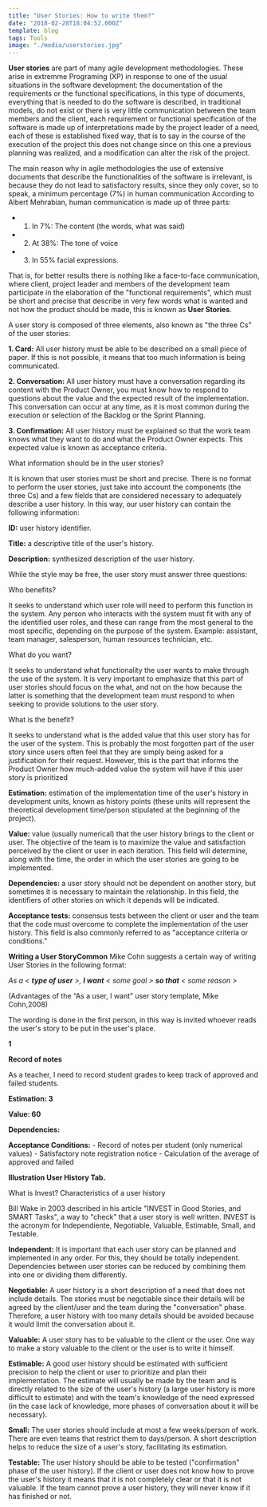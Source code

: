 ```yaml
---
title: "User Stories: How to write them?"
date: "2018-02-28T18:04:52.000Z"
template: blog
tags: Tools
image: "./media/userstories.jpg"
---
```


**User stories** are part of many agile development methodologies. These arise in extremme Programing (XP) in response to one of the usual situations in the software development: the documentation of the requirements or the functional specifications, in this type of documents, everything that is needed to do the software is described, in traditional models, do not exist or there is very little communication between the team members and the client, each requirement or functional specification of the software is made up of interpretations made by the project leader of a need, each of these is established fixed way, that is to say in the course of the execution of the project this does not change since on this one a previous planning was realized, and a modification can alter the risk of the project.

The main reason why in agile methodologies the use of extensive documents that describe the functionalities of the software is irrelevant, is because they do not lead to satisfactory results, since they only cover, so to speak, a minimum percentage (7%) in human communication According to Albert Mehrabian, human communication is made up of three parts:

- 1.  In 7%: The content (the words, what was said)

- 2.  At 38%: The tone of voice

- 3.  In 55% facial expressions.

That is, for better results there is nothing like a face-to-face communication, where client, project leader and members of the development team participate in the elaboration of the "functional requirements", which must be short and precise that describe in very few words what is wanted and not how the product should be made, this is known as **User Stories**.

A user story is composed of three elements, also known as "the three Cs" of the user stories:

**1\. Card:** All user history must be able to be described on a small piece of paper. If this is not possible, it means that too much information is being communicated.

**2\. Conversation:** All user history must have a conversation regarding its content with the Product Owner, you must know how to respond to questions about the value and the expected result of the implementation. This conversation can occur at any time, as it is most common during the execution or selection of the Backlog or the Sprint Planning.

**3\. Confirmation:** All user history must be explained so that the work team knows what they want to do and what the Product Owner expects. This expected value is known as acceptance criteria.

<title-3 align="centered">What information should be in the user stories?</title-3>

It is known that user stories must be short and precise. There is no format to perform the user stories, just take into account the components (the three Cs) and a few fields that are considered necessary to adequately describe a user history. In this way, our user history can contain the following information:

**ID:** user history identifier.

**Title:** a descriptive title of the user's history.

**Description:** synthesized description of the user history.

While the style may be free, the user story must answer three questions:

<title-3 align="centered">Who benefits?</title-3>

It seeks to understand which user role will need to perform this function in the system. Any person who interacts with the system must fit with any of the identified user roles, and these can range from the most general to the most specific, depending on the purpose of the system. Example: assistant, team manager, salesperson, human resources technician, etc.

<title-3 align="centered">What do you want?</title-3>

It seeks to understand what functionality the user wants to make through the use of the system. It is very important to emphasize that this part of user stories should focus on the what, and not on the how because the latter is something that the development team must respond to when seeking to provide solutions to the user story.

<title-3 align="centered">What is the benefit?</title-3>

It seeks to understand what is the added value that this user story has for the user of the system. This is probably the most forgotten part of the user story since users often feel that they are simply being asked for a justification for their request. However, this is the part that informs the Product Owner how much-added value the system will have if this user story is prioritized

**Estimation:** estimation of the implementation time of the user's history in development units, known as history points (these units will represent the theoretical development time/person stipulated at the beginning of the project).

**Value:** value (usually numerical) that the user history brings to the client or user. The objective of the team is to maximize the value and satisfaction perceived by the client or user in each iteration. This field will determine, along with the time, the order in which the user stories are going to be implemented.

**Dependencies:** a user story should not be dependent on another story, but sometimes it is necessary to maintain the relationship. In this field, the identifiers of other stories on which it depends will be indicated.

**Acceptance tests:** consensus tests between the client or user and the team that the code must overcome to complete the implementation of the user history. This field is also commonly referred to as "acceptance criteria or conditions."

**Writing a User StoryCommon** Mike Cohn suggests a certain way of writing User Stories in the following format:

_As a <_ **_type of user_** _>,_ **_I want_** _< some goal >_ **_so that_** _< some reason >_

(Advantages of the “As a user, I want” user story template, Mike Cohn,2008)

The wording is done in the first person, in this way is invited whoever reads the user's story to be put in the user's place.

**1**

**Record of notes**

As a teacher, I need to record student grades to keep track of approved and failed students.

**Estimation: 3**

**Value: 60**

**Dependencies:**

**Acceptance Conditions:** \- Record of notes per student (only numerical values) - Satisfactory note registration notice - Calculation of the average of approved and failed

**Illustration User History Tab.**

<title-3>What is Invest? Characteristics of a user history<title-3>

Bill Wake in 2003 described in his article "INVEST in Good Stories, and SMART Tasks", a way to "check" that a user story is well written. INVEST is the acronym for Independiente, Negotiable, Valuable, Estimable, Small, and Testable.

**Independent:** It is important that each user story can be planned and implemented in any order. For this, they should be totally independent. Dependencies between user stories can be reduced by combining them into one or dividing them differently.

**Negotiable:** A user history is a short description of a need that does not include details. The stories must be negotiable since their details will be agreed by the client/user and the team during the "conversation" phase. Therefore, a user history with too many details should be avoided because it would limit the conversation about it.

**Valuable:** A user story has to be valuable to the client or the user. One way to make a story valuable to the client or the user is to write it himself.

**Estimable:** A good user history should be estimated with sufficient precision to help the client or user to prioritize and plan their implementation. The estimate will usually be made by the team and is directly related to the size of the user's history (a large user history is more difficult to estimate) and with the team's knowledge of the need expressed (in the case lack of knowledge, more phases of conversation about it will be necessary).

**Small:** The user stories should include at most a few weeks/person of work. There are even teams that restrict them to days/person. A short description helps to reduce the size of a user's story, facilitating its estimation.

**Testable:** The user history should be able to be tested ("confirmation" phase of the user history). If the client or user does not know how to prove the user's history it means that it is not completely clear or that it is not valuable. If the team cannot prove a user history, they will never know if it has finished or not.
